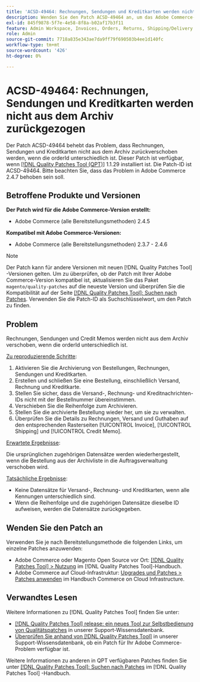 ```yaml
---
title: 'ACSD-49464: Rechnungen, Sendungen und Kreditkarten werden nicht aus dem Archiv zurückgezogen'
description: Wenden Sie den Patch ACSD-49464 an, um das Adobe Commerce-Problem zu beheben, bei dem Rechnungen, Sendungen und Credit Memos nicht aus dem Archiv verschoben werden, wenn die orderId unterschiedlich ist.
exl-id: 845f9878-5f7e-4e58-8f8a-b02af17b3f11
feature: Admin Workspace, Invoices, Orders, Returns, Shipping/Delivery
role: Admin
source-git-commit: 7718a835e343ae7da9ff79f690503b4ee1d140fc
workflow-type: tm+mt
source-wordcount: '426'
ht-degree: 0%

---
```


# ACSD-49464: Rechnungen, Sendungen und Kreditkarten werden nicht aus dem Archiv zurückgezogen

Der Patch ACSD-49464 behebt das Problem, dass Rechnungen, Sendungen und Kreditkarten nicht aus dem Archiv zurückverschoben werden, wenn die orderId unterschiedlich ist. Dieser Patch ist verfügbar, wenn [[!DNL Quality Patches Tool (QPT)]](/help/announcements/adobe-commerce-announcements/magento-quality-patches-released-new-tool-to-self-serve-quality-patches.md) 1.1.29 installiert ist. Die Patch-ID ist ACSD-49464. Bitte beachten Sie, dass das Problem in Adobe Commerce 2.4.7 behoben sein soll.

## Betroffene Produkte und Versionen

**Der Patch wird für die Adobe Commerce-Version erstellt:**

* Adobe Commerce (alle Bereitstellungsmethoden) 2.4.5

**Kompatibel mit Adobe Commerce-Versionen:**

* Adobe Commerce (alle Bereitstellungsmethoden) 2.3.7 - 2.4.6

>[!NOTE]
>
>Der Patch kann für andere Versionen mit neuen [!DNL Quality Patches Tool] -Versionen gelten. Um zu überprüfen, ob der Patch mit Ihrer Adobe Commerce-Version kompatibel ist, aktualisieren Sie das Paket `magento/quality-patches` auf die neueste Version und überprüfen Sie die Kompatibilität auf der Seite [[!DNL Quality Patches Tool]: Suchen nach Patches](https://experienceleague.adobe.com/tools/commerce-quality-patches/index.html). Verwenden Sie die Patch-ID als Suchschlüsselwort, um den Patch zu finden.

## Problem

Rechnungen, Sendungen und Credit Memos werden nicht aus dem Archiv verschoben, wenn die orderId unterschiedlich ist.

<u>Zu reproduzierende Schritte</u>:

1. Aktivieren Sie die Archivierung von Bestellungen, Rechnungen, Sendungen und Kreditkarten.
1. Erstellen und schließen Sie eine Bestellung, einschließlich Versand, Rechnung und Kreditkarte.
1. Stellen Sie sicher, dass die Versand-, Rechnung- und Kreditnachrichten-IDs nicht mit der Bestellnummer übereinstimmen.
1. Verschieben Sie die Reihenfolge zum Archivieren.
1. Stellen Sie die archivierte Bestellung wieder her, um sie zu verwalten.
1. Überprüfen Sie die Details zu Rechnungen, Versand und Guthaben auf den entsprechenden Rasterseiten [!UICONTROL Invoice], [!UICONTROL Shipping] und [!UICONTROL Credit Memo].

<u>Erwartete Ergebnisse</u>:

Die ursprünglichen zugehörigen Datensätze werden wiederhergestellt, wenn die Bestellung aus der Archivliste in die Auftragsverwaltung verschoben wird.

<u>Tatsächliche Ergebnisse</u>:

* Keine Datensätze für Versand-, Rechnung- und Kreditkarten, wenn alle Kennungen unterschiedlich sind.
* Wenn die Reihenfolge und die zugehörigen Datensätze dieselbe ID aufweisen, werden die Datensätze zurückgegeben.

## Wenden Sie den Patch an

Verwenden Sie je nach Bereitstellungsmethode die folgenden Links, um einzelne Patches anzuwenden:

* Adobe Commerce oder Magento Open Source vor Ort: [[!DNL Quality Patches Tool] > Nutzung](https://experienceleague.adobe.com/docs/commerce-operations/tools/quality-patches-tool/usage.html) im [!DNL Quality Patches Tool]-Handbuch.
* Adobe Commerce auf Cloud-Infrastruktur: [Upgrades und Patches > Patches anwenden](https://experienceleague.adobe.com/docs/commerce-cloud-service/user-guide/develop/upgrade/apply-patches.html) im Handbuch Commerce on Cloud Infrastructure.

## Verwandtes Lesen

Weitere Informationen zu [!DNL Quality Patches Tool] finden Sie unter:

* [[!DNL Quality Patches Tool] release: ein neues Tool zur Selbstbedienung von Qualitätspatches](/help/announcements/adobe-commerce-announcements/magento-quality-patches-released-new-tool-to-self-serve-quality-patches.md) in unserer Support-Wissensdatenbank.
* [Überprüfen Sie anhand von  [!DNL Quality Patches Tool]](/help/support-tools/patches-available-in-qpt-tool/check-patch-for-magento-issue-with-magento-quality-patches.md) in unserer Support-Wissensdatenbank, ob ein Patch für Ihr Adobe Commerce-Problem verfügbar ist.

Weitere Informationen zu anderen in QPT verfügbaren Patches finden Sie unter [[!DNL Quality Patches Tool]: Suchen nach Patches](https://experienceleague.adobe.com/tools/commerce-quality-patches/index.html) im [!DNL Quality Patches Tool] -Handbuch.
